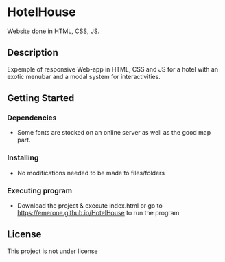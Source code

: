 # HotelHouse

Website done in HTML, CSS, JS.

## Description

Expemple of responsive Web-app in HTML, CSS and JS for a hotel with an exotic menubar and a modal system for interactivities.

## Getting Started

### Dependencies

* Some fonts are stocked on an online server as well as the good map part.

### Installing

* No modifications needed to be made to files/folders

### Executing program

* Download the project & execute index.html or go to https://emerone.github.io/HotelHouse to run the program

## License

This project is not under license
